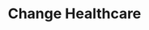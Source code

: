 ---
facebook: https://facebook.com/changehealthcare
linkedin: https://linkedin.com/company/960104
logohandle: changehealthcare
sort: changehealthcare
title: Change Healthcare
twitter: https://x.com/Change_HC
website: https://www.changehealthcare.com/
youtube: https://youtube.com/c/ChangeHealthcare
---